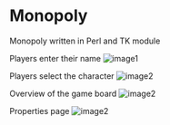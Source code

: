 # Monopoly
Monopoly written in Perl and TK module

Players enter their name
![image1](https://github.com/wai25/Monopoly/blob/master/images/1.png)

Players select the character
![image2](https://github.com/wai25/Monopoly/blob/master/images/2.png)

Overview of the game board
![image2](https://github.com/wai25/Monopoly/blob/master/images/3.png)

Properties page
![image2](https://github.com/wai25/Monopoly/blob/master/images/4.png)

